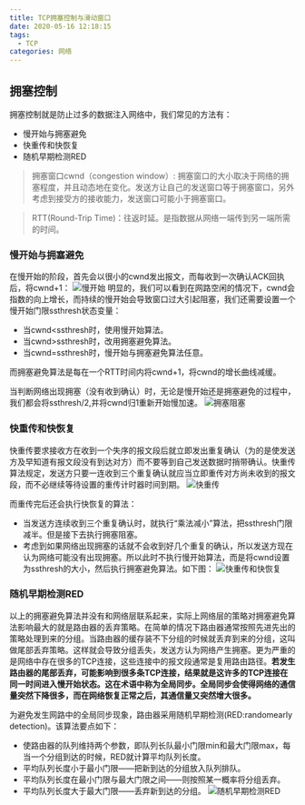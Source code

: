 ```yaml
---
title: TCP拥塞控制与滑动窗口
date: 2020-05-16 12:18:15
tags:
  - TCP
categories: 网络
---
```


## 拥塞控制
  拥塞控制就是防止过多的数据注入网络中，我们常见的方法有：
  * 慢开始与拥塞避免
  * 快重传和快恢复
  * 随机早期检测RED


>拥塞窗口cwnd（congestion window）: 拥塞窗口的大小取决于网络的拥塞程度，并且动态地在变化。发送方让自己的发送窗口等于拥塞窗口，另外考虑到接受方的接收能力，发送窗口可能小于拥塞窗口。

>RTT(Round-Trip Time)：往返时延。是指数据从网络一端传到另一端所需的时间。

### 慢开始与拥塞避免
在慢开始的阶段，首先会以很小的cwnd发出报文，而每收到一次确认ACK回执后，将cwnd+1：
![慢开始](慢开始.jpg)
明显的，我们可以看到在网路空闲的情况下，cwnd会指数的向上增长，而持续的慢开始会导致窗口过大引起阻塞，我们还需要设置一个慢开始门限ssthresh状态变量：
  * 当cwnd<ssthresh时，使用慢开始算法。
  * 当cwnd>ssthresh时，改用拥塞避免算法。
  * 当cwnd=ssthresh时，慢开始与拥塞避免算法任意。

而拥塞避免算法是每在一个RTT时间内将cwnd+1，将cwnd的增长曲线减缓。

当判断网络出现拥塞（没有收到确认）时，无论是慢开始还是拥塞避免的过程中，我们都会将ssthresh/2,并将cwnd归1重新开始慢加速。
![拥塞阻塞](拥塞阻塞.jpg)

### 快重传和快恢复
快重传要求接收方在收到一个失序的报文段后就立即发出重复确认（为的是使发送方及早知道有报文段没有到达对方）而不要等到自己发送数据时捎带确认。快重传算法规定，发送方只要一连收到三个重复确认就应当立即重传对方尚未收到的报文段，而不必继续等待设置的重传计时器时间到期。
![快重传](快重传.jpg)

而重传完后还会执行快恢复的算法：
 * 当发送方连续收到三个重复确认时，就执行“乘法减小”算法，把ssthresh门限减半。但是接下去执行拥塞阻塞。
 * 考虑到如果网络出现拥塞的话就不会收到好几个重复的确认，所以发送方现在认为网络可能没有出现拥塞。所以此时不执行慢开始算法，而是将cwnd设置为ssthresh的大小，然后执行拥塞避免算法。如下图：
 ![快重传和快恢复](快重传和快恢复.jpg)

### 随机早期检测RED
以上的拥塞避免算法并没有和网络层联系起来，实际上网络层的策略对拥塞避免算法影响最大的就是路由器的丢弃策略。在简单的情况下路由器通常按照先进先出的策略处理到来的分组。当路由器的缓存装不下分组的时候就丢弃到来的分组，这叫做尾部丢弃策略。这样就会导致分组丢失，发送方认为网络产生拥塞。更为严重的是网络中存在很多的TCP连接，这些连接中的报文段通常是复用路由路径。**若发生路由器的尾部丢弃，可能影响到很多条TCP连接，结果就是这许多的TCP连接在同一时间进入慢开始状态。这在术语中称为全局同步。全局同步会使得网络的通信量突然下降很多，而在网络恢复正常之后，其通信量又突然增大很多。**

为避免发生网路中的全局同步现象，路由器采用随机早期检测(RED:randomearly detection)。该算法要点如下：
  * 使路由器的队列维持两个参数，即队列长队最小门限min和最大门限max，每当一个分组到达的时候，RED就计算平均队列长度。
  * 平均队列长度小于最小门限——把新到达的分组放入队列排队。
  * 平均队列长度在最小门限与最大门限之间——则按照某一概率将分组丢弃。
  * 平均队列长度大于最大门限——丢弃新到达的分组。
![随机早期检测RED](随机早期检测RED.jpg)